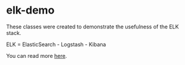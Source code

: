 elk-demo
========
These classes were created to demonstrate the usefulness of the ELK stack.  

ELK = ElasticSearch - Logstash - Kibana

You can read more [here](www.elasticsearch.org/).
